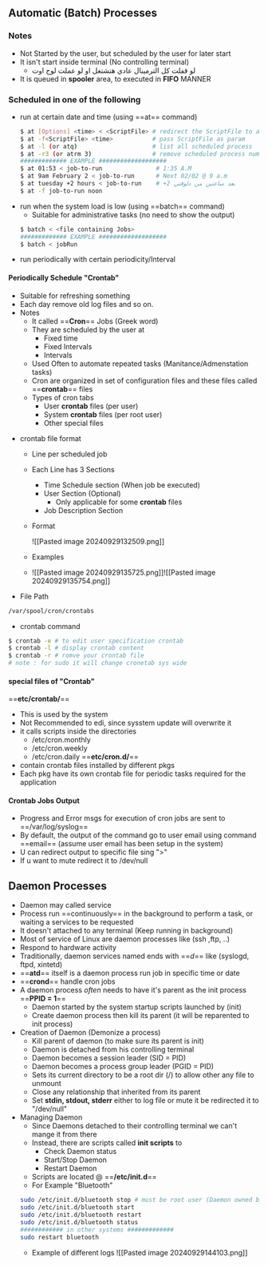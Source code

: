 ## Automatic (Batch) Processes 
### Notes 
- Not Started by the user, but scheduled by the user for later start 
- It isn't start inside terminal (No controlling terminal)
	- لو قفلت كل الترمينال عادي هتشتغل او لو عملت لوج اوت 
- It is queued in **spooler** area, to executed in **FIFO** MANNER 
### Scheduled in one of the following 
- run at certain date and time (using ==at== command)
	```bash
	$ at [Options] <time> < <ScriptFile> # redirect the ScriptFile to at process
	$ at -f<ScriptFile> <time>           # pass ScriptFile as param
	$ at -l (or atq)                     # list all scheduled process
	$ at -r3 (or atrm 3)                 # remove scheduled process num 3 
	############# EXAMPLE ###################
	$ at 01:53 < job-to-run               # 1:35 A.M
	$ at 9am February 2 < job-to-run      # Next 02/02 @ 9 a.m
	$ at tuesday +2 hours < job-to-run    # +2 بعد ساعتين من دلوقتي
	$ at -f job-to-run noon 
	
	```
- run when the system load is low (using ==batch== command)
	- Suitable for administrative tasks (no need to show the output)
	```bash
	$ batch < <file containing Jobs> 
	############# EXAMPLE ###################
	$ batch < jobRun
	```
- run periodically with certain periodicity/Interval 

#### Periodically Schedule "Crontab"
- Suitable for refreshing something 
- Each day remove old log files and so on. 
- Notes 
	- It called ==**Cron**== Jobs (Greek word)
	- They are scheduled by the user at 
		- Fixed time
		- Fixed Intervals 
		- Intervals 
	- Used Often to automate repeated tasks (Manitance/Admenstation tasks)
	- Cron are organized in set of configuration files and these files called ==**crontab**== files
	- Types of cron tabs 
		- User **crontab** files (per user)
		- System **crontab** files (per root user)
		- Other special files 
* crontab file format 
	* Line per scheduled job 
	* Each Line has 3 Sections
		* Time Schedule section (When job be executed)
		* User Section (Optional)
			* Only applicable for some **crontab** files
		* Job Description Section
	* Format

		![[Pasted image 20240929132509.png]]
	* Examples 
	* ![[Pasted image 20240929135725.png]]![[Pasted image 20240929135754.png]]
* File Path 
```bash 
/var/spool/cron/crontabs
```
* crontab command 
```bash
$ crontab -e # to edit user specification crontab 
$ crontab -l # display crontab content 
$ crontab -r # romve your crontab file 
# note : for sudo it will change cronetab sys wide 
```
#### special files of "Crontab"
==**etc\/crontab\/**==
- This is used by the system 
- Not Recommended to edi, since sysstem update will overwrite it 
- it calls scripts inside the directories 
	- /etc/cron.monthly
	- /etc/cron.weekly
	- /etc/cron.daily
==**etc\/cron.d\/**==
- contain crontab files installed by different pkgs 
- Each pkg have its own crontab file for periodic tasks required for the application 
#### Crontab Jobs Output
- Progress and Error msgs for execution of cron jobs are sent to ==/var/log/syslog==
- By default, the output of the command go to user email using command ==email== (assume user email has been setup in the system)
- U can redirect output to specific file sing ">"
- If u want to mute redirect it to /dev/null 
## Daemon Processes 
- Daemon may called service 
- Process run ==continuously== in the background to perform a task, or waiting a services to be requested 
- It doesn't attached to any terminal (Keep running in background)
- Most of service of Linux are daemon processes like (ssh ,ftp, ..)
- Respond to hardware activity 
- Traditionally, daemon services named ends with ==*d*== like (syslogd, ftpd, xintetd)
- ==**atd**== itself is a daemon process run job in specific time or date 
- ==**crond**== handle cron jobs 
- A daemon process *often* needs to have it's parent as the init process ==**PPID = 1**==
	- Daemon started by the system startup scripts launched by (init)
	- Create daemon process then kill its parent (it will be reparented to init process)
- Creation of Daemon (Demonize a process)
	- Kill parent of daemon (to make sure its parent is init)
	- Daemon is detached from his controlling terminal 
	- Daemon becomes a session leader (SID = PID)
	- Daemon becomes a process group leader (PGID = PID)
	- Sets its current directory to be a root dir (/) to allow other any file to unmount
	- Close any relationship that inherited from its parent 
	- Set **stdin, stdout, stderr** either to log file or mute it be redirected it to "/dev/null"
- Managing Daemon 
	- Since Daemons detached to their controlling terminal we can't mange it from there 
	- Instead, there are scripts called **init scripts** to 
		- Check Daemon status 
		- Start/Stop Daemon 
		- Restart Daemon 
	- Scripts are located @ ==**/etc/init.d**== 
	- For Example  "Bluetooth"
	```bash
	sudo /etc/init.d/bluetooth stop # must be root user (Daemon owned by the root)
	sudo /etc/init.d/bluetooth start
	sudo /etc/init.d/bluetooth restart
	sudo /etc/init.d/bluetooth status
	############ in other systems #############
	sudo restart bluetooth 
	```
	- Example of different logs 
		![[Pasted image 20240929144103.png]]
	